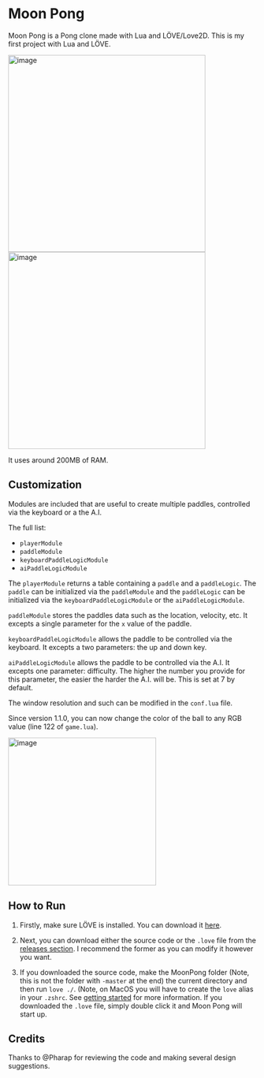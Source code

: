 # Moon Pong
Moon Pong is a Pong clone made with Lua and LÖVE/Love2D. This is my first project with Lua and LÖVE.

<img width="400" alt="image" src="https://github.com/omrawaley/moon-pong/assets/133281331/35960afd-21cc-4e97-a7d1-3c3fbe319142">
<img width="400" alt="image" src="https://github.com/omrawaley/moon-pong/assets/133281331/5f484ed6-d520-49a1-a286-3ef99184b503">

It uses around 200MB of RAM.

## Customization
Modules are included that are useful to create multiple paddles, controlled via the keyboard or a the A.I.

The full list:
- `playerModule`
- `paddleModule`
- `keyboardPaddleLogicModule`
- `aiPaddleLogicModule`

The `playerModule` returns a table containing a `paddle` and a `paddleLogic`. The `paddle` can be initialized via the `paddleModule` and the `paddleLogic` can be initialized via the `keyboardPaddleLogicModule` or the `aiPaddleLogicModule`.

`paddleModule` stores the paddles data such as the location, velocity, etc. It excepts a single parameter for the `x` value of the paddle.

`keyboardPaddleLogicModule` allows the paddle to be controlled via the keyboard. It excepts a two parameters: the up and down key.

`aiPaddleLogicModule` allows the paddle to be controlled via the A.I. It excepts one parameter: difficulty. The higher the number you provide for this parameter, the easier the harder the A.I. will be. This is set at 7 by default.

The window resolution and such can be modified in the `conf.lua` file.

Since version 1.1.0, you can now change the color of the ball to any RGB value (line 122 of `game.lua`).

<img width="300" alt="image" src="https://github.com/omrawaley/Moon-Pong/assets/133281331/80eb738b-faac-4bb6-976a-8f87ac0d5cb8">


## How to Run
1. Firstly, make sure LÖVE is installed. You can download it [here](https://love2d.org/). 

2. Next, you can download either the source code or the `.love` file from the [releases section](https://github.com/omrawaley/moon-pong/releases). I recommend the former as you can modify it however you want.

3. If you downloaded the source code, make the MoonPong folder (Note, this is not the folder with `-master` at the end) the current directory and then run `love ./`. (Note, on MacOS you will have to create the `love` alias in your `.zshrc`. See [getting started](https://love2d.org/wiki/Getting_Started) for more information. If you downloaded the `.love` file, simply double click it and Moon Pong will start up.

## Credits
Thanks to @Pharap for reviewing the code and making several design suggestions.
